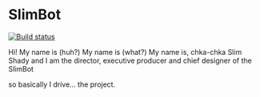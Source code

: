 # SlimBot

[![Build status](https://ci.appveyor.com/api/projects/status/p6jmkiy4rsa3rw1f?svg=true)](https://ci.appveyor.com/project/leestoge/slimbot)

Hi! My name is (huh?)
My name is (what?)
My name is, chka-chka Slim Shady and I am the director, executive producer and chief designer of the SlimBot


so basically I drive... the project.
